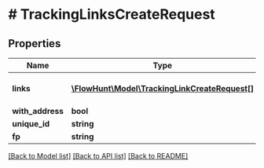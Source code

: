 # # TrackingLinksCreateRequest

## Properties

Name | Type | Description | Notes
------------ | ------------- | ------------- | -------------
**links** | [**\FlowHunt\Model\TrackingLinkCreateRequest[]**](TrackingLinkCreateRequest.md) | The list of links to be created |
**with_address** | **bool** |  | [optional]
**unique_id** | **string** |  | [optional]
**fp** | **string** |  | [optional]

[[Back to Model list]](../../README.md#models) [[Back to API list]](../../README.md#endpoints) [[Back to README]](../../README.md)
